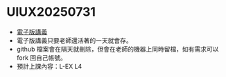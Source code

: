 # UIUX20250731
* [電子版講義](https://sagedaben.com/iSpan/Y25UIUX02.html)
* 電子版講義只要老師還活著的一天就會存。
* github 檔案會在隔天就刪除，但會在老師的機器上同時留檔，如有需求可以 fork 回自己帳號。
* 預計上課內容：L-EX L4
